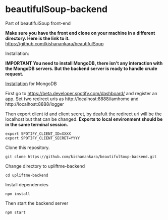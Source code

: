 # beautifulSoup-backend
Part of beautifulSoup front-end

**Make sure you have the front end clone on your machine in a different directory. Here is the link to it.**
https://github.com/kishanankara/beautifulSoup

Installation:

**IMPORTANT
You need to install MongoDB, there isn't any interaction with the MongoDB servers. But the backend server is ready to handle crude request.**

[Installation](https://docs.mongodb.com/manual/installation/) for MongoDB 

First go to https://beta.developer.spotify.com/dashboard/ and register an app.
Set two redirect uris as http://localhost:8888/iamhome and http://localhost:8888/logger

Then export client id and client secret, 
by deafult the redirect uri will be the localhost but that can be changed. 
**Exports to local environment should be in the same terminal session.**

```
export SPOTIFY_CLIENT_ID=XXXX
export SPOTIFY_CLIENT_SECRET=YYYY
```

Clone this repository.

```
git clone https://github.com/kishanankara/beautifulSoup-backend.git
```

Change directory to upliftme-backend
```
cd upliftme-backend
```

Install dependencies

```
npm install
```

Then start the backend server

```
npm start
```
